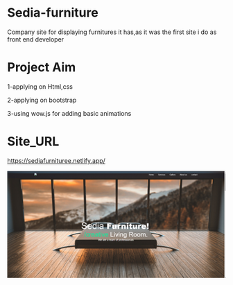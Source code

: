# Sedia-furniture

Company site for displaying furnitures it has,as it was the first site i do as front end developer

# Project Aim

1-applying on Html,css

2-applying on bootstrap 

3-using wow.js for adding basic animations

# Site_URL

https://sediafurnituree.netlify.app/


![Alt text](./4.png)


